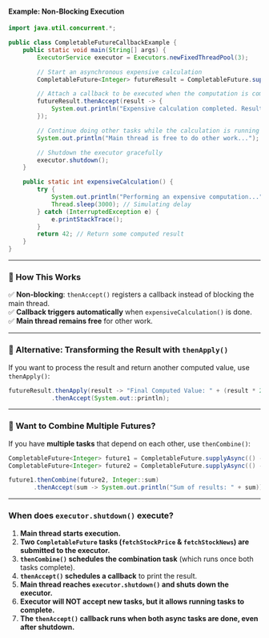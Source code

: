 #### **Example: Non-Blocking Execution**
```java
import java.util.concurrent.*;

public class CompletableFutureCallbackExample {
    public static void main(String[] args) {
        ExecutorService executor = Executors.newFixedThreadPool(3);

        // Start an asynchronous expensive calculation
        CompletableFuture<Integer> futureResult = CompletableFuture.supplyAsync(() -> expensiveCalculation(), executor);

        // Attach a callback to be executed when the computation is complete
        futureResult.thenAccept(result -> {
            System.out.println("Expensive calculation completed. Result: " + result);
        });

        // Continue doing other tasks while the calculation is running
        System.out.println("Main thread is free to do other work...");

        // Shutdown the executor gracefully
        executor.shutdown();
    }

    public static int expensiveCalculation() {
        try {
            System.out.println("Performing an expensive computation...");
            Thread.sleep(3000); // Simulating delay
        } catch (InterruptedException e) {
            e.printStackTrace();
        }
        return 42; // Return some computed result
    }
}
```


---

### **🔹 How This Works**
✅ **Non-blocking**: `thenAccept()` registers a callback instead of blocking the main thread.  
✅ **Callback triggers automatically** when `expensiveCalculation()` is done.  
✅ **Main thread remains free** for other work.  

---

### **🔹 Alternative: Transforming the Result with `thenApply()`**
If you want to process the result and return another computed value, use `thenApply()`:

```java
futureResult.thenApply(result -> "Final Computed Value: " + (result * 2))
            .thenAccept(System.out::println);
```

---

### **🔹 Want to Combine Multiple Futures?**
If you have **multiple tasks** that depend on each other, use `thenCombine()`:
```java
CompletableFuture<Integer> future1 = CompletableFuture.supplyAsync(() -> 10);
CompletableFuture<Integer> future2 = CompletableFuture.supplyAsync(() -> 20);

future1.thenCombine(future2, Integer::sum)
       .thenAccept(sum -> System.out.println("Sum of results: " + sum));
```

---

### **When does `executor.shutdown()` execute?**
1. **Main thread starts execution.**  
2. **Two `CompletableFuture` tasks (`fetchStockPrice` & `fetchStockNews`) are submitted to the executor.**  
3. **`thenCombine()` schedules the combination task** (which runs once both tasks complete).  
4. **`thenAccept()` schedules a callback** to print the result.  
5. **Main thread reaches `executor.shutdown()` and shuts down the executor.**  
6. **Executor will NOT accept new tasks, but it allows running tasks to complete.**  
7. **The `thenAccept()` callback runs when both async tasks are done, even after shutdown.**  
